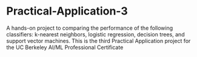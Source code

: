 # Practical-Application-3
A hands-on project to comparing the performance of the following classifiers: k-nearest neighbors, logistic regression, decision trees, and support vector machines. This is the third Practical Application project for the UC Berkeley AI/ML Professional Certificate 
